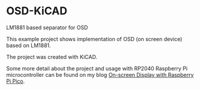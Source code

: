 # OSD-KiCAD
LM1881 based separator for OSD

This example project shows implementation of OSD (on screen device) 
based on LM1881. 

The project was created with KiCAD.

Some more detail about the project and usage with RP2040 Raspberry Pi microcontroller 
can be found on my blog 
[On-screen Display with Raspberry Pi Pico](https://blog.domski.pl/on-screen-display-with-raspberry-pi-pico/).
